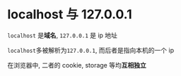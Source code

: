 
# localhost 与 127.0.0.1

`localhost` 是**域名**, `127.0.0.1` 是 ip 地址

`localhost`多被解析为`127.0.0.1`, 而后者是指向本机的一个 ip

在浏览器中, 二者的 cookie, storage 等均**互相独立**

